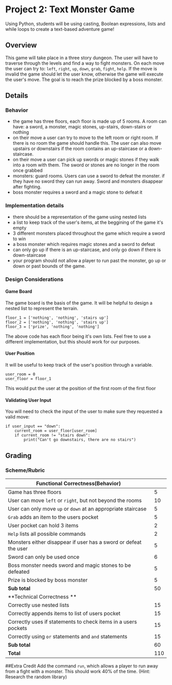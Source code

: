 # Project 2: Text Monster Game

Using Python, students will be using casting, Boolean expressions, lists and while loops to create a text-based adventure game!

## Overview
This game will take place in a three story dungeon. The user will have to traverse through the levels and find a way to fight monsters. On each move the user can try to: `left`, `right`, `up`, `down`, `grab`, `fight`, `help`. If the move is invalid the game should let the user know, otherwise the game will execute the user's move. The goal is to reach the prize blocked by a boss monster. 

## Details 
### Behavior 
* the game has three floors, each floor is made up of 5 rooms. A room can have: a sword, a monster, magic stones, up-stairs, down-stairs or nothing
* on their move a user can try to move to the left room or right room. If there is no room the game should handle this. The user can also move upstairs or downstairs if the room contains an up-staircase or a down-staircase. 
* on their move a user can pick up swords or magic stones if they walk into a room with them. The sword or stones are no longer in the room once grabbed
* monsters: guard rooms. Users can use a sword to defeat the monster. if they have no sword they can run away. Sword and monsters disappear after fighting. 
* boss monster requires a sword and a magic stone to defeat it
### Implementation details 
* there should be a representation of the game using nested lists
* a list to keep track of the user's items, at the beggining of the game it's empty 
* 3 different monsters placed throughout the game which require a sword to win
* a boss monster which requires magic stones and a sword to defeat
* can only go up if there is an up-staircase, and only go down if there is down-staircase
* your program should not allow a player to run past the monster, go up or down or past bounds of the game. 

### Design Considerations
#### Game Board
The game board is the basis of the game. It will be helpful to design a nested list to represent the terrain. 
``` 
floor_1 = ['nothing', 'nothing', 'stairs up']
floor_2 = ['nothing', 'nothing', 'stairs up']
floor_3 = ['prize', 'nothing', 'nothing']
```
The above code has each floor being it's own lists. Feel free to use a different implementation, but this should work for our purposes. 

#### User Position
It will be useful to keep track of the user's position through a variable. 
``` 
user_room = 0
user_floor = floor_1 
``` 
This would put the user at the position of the first room of the first floor
#### Validating User Input
You will need to check the input of the user to make sure they requested a valid move: 
```
if user_input == "down":
    current_room = user_floor[user_room]
    if current_room != "stairs down": 
        print("Can't go downstairs, there are no stairs")
```

## Grading 
### Scheme/Rubric
| Functional Correctness(Behavior)                                |     |
| --------------------------------------------------------------- |-----|
| Game has three floors                                           | 5   |
| User can move `left` or `right`, but not beyond the rooms       | 10  |
| User can only move `up` or `down` at an appropriate staircase   | 5   |
| `Grab` adds an item to the users pocket                         | 5   |
|  User pocket can hold 3 items                                   | 2   |
| `Help` lists all possible commands                              | 2   |
| Monsters either disappear if user has a sword or defeat the user| 5   |
| Sword can only be used once                                     | 6   | 
| Boss monster needs sword and magic stones to be defeated        | 5   |
| Prize is blocked by boss monster                                | 5   |
| **Sub total**                                                   | 50  |
| **Technical Correctness   **                                    |     |
| Correctly use nested lists                                      | 15  |
| Correctly appends items to list of users pocket                 | 15  |
| Correctly uses if statements to check items in a users pockets  | 15  |
| Correctly using `or` statements and `and` statements            | 15  |
| **Sub total**                                                   | 60  |
| **Total**                                                       | 110 |

##Extra Credit
Add the command `run`, which allows a player to run away from a fight with a monster. This should work 40% of the time. (Hint: Research the random library)
